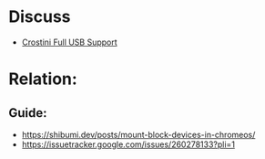 # Discuss
- [Crostini Full USB Support](https://support.google.com/chromebook/thread/162413999/crostini-full-usb-support?hl=en)

# Relation:
## Guide:
- https://shibumi.dev/posts/mount-block-devices-in-chromeos/
- https://issuetracker.google.com/issues/260278133?pli=1
